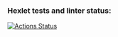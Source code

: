 ### Hexlet tests and linter status:
[![Actions Status](https://github.com/lusorich/frontend-project-lvl1/workflows/hexlet-check/badge.svg)](https://github.com/lusorich/frontend-project-lvl1/actions)